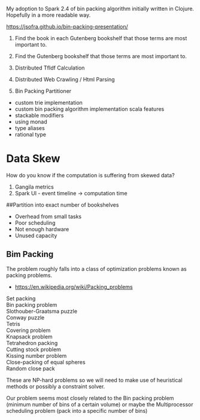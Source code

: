 My adoption to Spark 2.4 of bin packing algorithm initially written in Clojure. 
Hopefully in a more readable way.  

https://jsofra.github.io/bin-packing-presentation/

1. Find the book in each Gutenberg bookshelf that those terms are most important to.
2. Find the Gutenberg bookshelf that those terms are most important to.

1. Distributed TfIdf Calculation 
2. Distributed Web Crawling / Html Parsing
3. Bin Packing Partitioner

+ custom trie implementation
+ custom bin packing algorithm implementation
scala features
+ stackable modifiers
+ using monad
+ type aliases
+ rational type

# Data Skew
How do you know if the computation is suffering from skewed data?
1. Gangila metrics
2. Spark UI - event timeline -> computation time

##Partition into exact number of bookshelves
 
 - Overhead from small tasks
 - Poor scheduling
 - Not enough hardware
 - Unused capacity 
 
## Bim Packing
The problem roughly falls into a class of optimization problems known as packing problems.  
 - https://en.wikipedia.org/wiki/Packing_problems  
  
Set packing  
Bin packing problem  
Slothouber-Graatsma puzzle  
Conway puzzle  
Tetris  
Covering problem  
Knapsack problem  
Tetrahedron packing  
Cutting stock problem  
Kissing number problem  
Close-packing of equal spheres  
Random close pack  

These are NP-hard problems so we will need to make use of heuristical methods or 
possibly a constraint solver.  

Our problem seems most closely related to the Bin packing problem (minimum number of bins 
of a certain volume) or maybe the Multiprocessor scheduling problem (pack into a specific 
number of bins)  